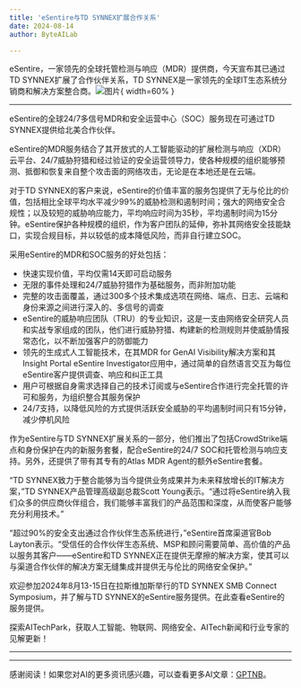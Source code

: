 ```yaml
---
title: 'eSentire与TD SYNNEX扩展合作关系'
date: 2024-08-14
author: ByteAILab

---
```


eSentire，一家领先的全球托管检测与响应（MDR）提供商，今天宣布其已通过TD SYNNEX扩展了合作伙伴关系，TD SYNNEX是一家领先的全球IT生态系统分销商和解决方案整合商。![图片](https://ai-techpark.com/wp-content/uploads/2024/08/eSentire-Ex-960x540.jpg){ width=60% }

---
eSentire的全球24/7多信号MDR和安全运营中心（SOC）服务现在可通过TD SYNNEX提供给北美合作伙伴。

eSentire的MDR服务结合了其开放式的人工智能驱动的扩展检测与响应（XDR）云平台、24/7威胁狩猎和经过验证的安全运营领导力，使各种规模的组织能够预测、抵御和恢复来自整个攻击面的网络攻击，无论是在本地还是在云端。

对于TD SYNNEX的客户来说，eSentire的价值丰富的服务包提供了无与伦比的价值，包括相比全球平均水平减少99%的威胁检测和遏制时间；强大的网络安全合规性；以及较短的威胁响应能力，平均响应时间为35秒，平均遏制时间为15分钟。eSentire保护各种规模的组织，作为客户团队的延伸，弥补其网络安全技能缺口，实现合规目标，并以较低的成本降低风险，而非自行建立SOC。

采用eSentire的MDR和SOC服务的好处包括：
- 快速实现价值，平均仅需14天即可启动服务
- 无限的事件处理和24/7威胁狩猎作为基础服务，而非附加功能
- 完整的攻击面覆盖，通过300多个技术集成选项在网络、端点、日志、云端和身份来源之间进行深入的、多信号的调查
- eSentire的威胁响应团队（TRU）的专业知识，这是一支由网络安全研究人员和实战专家组成的团队，他们进行威胁狩猎、构建新的检测规则并使威胁情报常态化，以不断加强客户的防御能力
- 领先的生成式人工智能技术，在其MDR for GenAI Visibility解决方案和其Insight Portal eSentire Investigator应用中，通过简单的自然语言交互为每位eSentire客户提供调查、响应和纠正工具
- 用户可根据自身需求选择自己的技术订阅或与eSentire合作进行完全托管的许可和服务，为组织整合其服务保护
- 24/7支持，以降低风险的方式提供活跃安全威胁的平均遏制时间只有15分钟，减少停机风险

作为eSentire与TD SYNNEX扩展关系的一部分，他们推出了包括CrowdStrike端点和身份保护在内的新服务套餐，配合eSentire的24/7 SOC和托管检测与响应支持。另外，还提供了带有其专有的Atlas MDR Agent的额外eSentire套餐。

“TD SYNNEX致力于整合能够为当今提供业务成果并为未来释放增长的IT解决方案，”TD SYNNEX产品管理高级副总裁Scott Young表示。“通过将eSentire纳入我们众多的供应商伙伴组合，我们能够丰富我们的产品范围和深度，从而使客户能够充分利用技术。”

“超过90%的安全支出通过合作伙伴生态系统进行，”eSentire首席渠道官Bob Layton表示。“受信任的合作伙伴生态系统、MSP和顾问需要简单、高价值的产品以服务其客户——eSentire和TD SYNNEX正在提供无摩擦的解决方案，使其可以与渠道合作伙伴的解决方案无缝集成并提供无与伦比的网络安全保护。”

欢迎参加2024年8月13-15日在拉斯维加斯举行的TD SYNNEX SMB Connect Symposium，并了解与TD SYNNEX的eSentire服务提供。在此查看eSentire的服务提供。

探索AITechPark，获取人工智能、物联网、网络安全、AITech新闻和行业专家的见解更新！

---
---
感谢阅读！如果您对AI的更多资讯感兴趣，可以查看更多AI文章：[GPTNB](https://gptnb.com)。